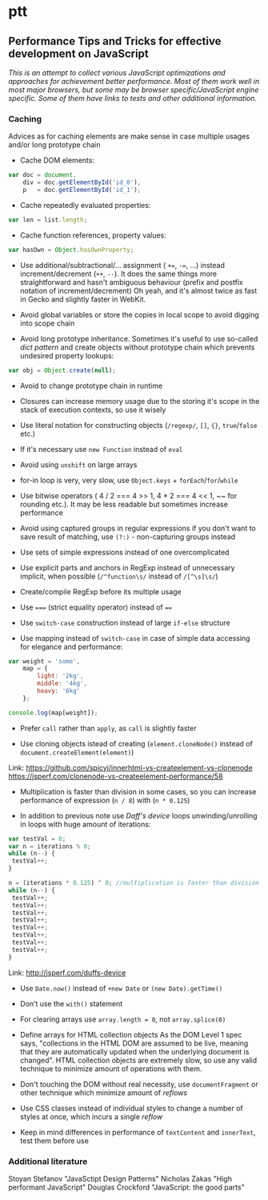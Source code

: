 # ptt
## Performance Tips and Tricks for effective development on JavaScript

_This is an attempt to collect various JavaScript optimizations and approaches for achievement better performance. 
Most of them work well in most major browsers, but some may be browser specific/JavaScript engine specific.
Some of them have links to tests and other additional information._

### Caching

Advices as for caching elements are make sense in case multiple usages and/or long prototype chain
	
- Cache DOM elements:

```javascript
var doc = document,
    div = doc.getElementById('id_0'),
    p   = doc.getElementById('id_1');
```

- Cache repeatedly evaluated properties:

```javascript
var len = list.length;
```

- Cache function references, property values:

```javascript
var hasOwn = Object.hasOwnProperty;
```

- Use additional/subtractional/... assignment ( `+=`, `-=`, ...) instead increment/decrement (`++`, `--`). 
It does the same things more straightforward and hasn't ambiguous behaviour (prefix and postfix notation of increment/decrement)
Oh yeah, and it's almost twice as fast in Gecko and slightly faster in WebKit.

- Avoid global variables or store the copies in local scope to avoid digging into scope chain

- Avoid long prototype inheritance. Sometimes it's useful to use so-called _dict pattern_ and create objects without prototype chain which prevents undesired property lookups:

```javascript
var obj = Object.create(null);
```

- Avoid to change prototype chain in runtime

- Closures can increase memory usage due to the storing it's scope in the stack of execution contexts, so use it wisely

- Use literal notation for constructing objects (`/regexp/`, `[]`, `{}`, `true`/`false` etc.)
	
- If it's necessary use `new Function` instead of `eval`
	
- Avoid using `unshift` on large arrays
	
- for-in loop is very, very slow, use `Object.keys` + `forEach`/`for`/`while`
	
- Use bitwise operators ( 4 / 2 === 4 >> 1, 4 * 2 === 4 << 1, ~~ for rounding etc.). It may be less readable but sometimes increase performance
	
- Avoid using captured groups in regular expressions if you don't want to save result of matching,
use `(?:)` - non-capturing groups instead

- Use sets of simple expressions instead of one overcomplicated

- Use explicit parts and anchors in RegExp instead of unnecessary implicit, when possible (`/^function\s/` instead of `/[^\s]\s/`)

- Create/compile RegExp before its multiple usage

- Use `===` (strict equality operator) instead of `==`

- Use `switch-case` construction instead of large `if-else` structure

- Use mapping instead of `switch-case` in case of simple data accessing for elegance and performance:

```javascript
var weight = 'some',
    map = {
        light: '2kg',
        middle: '4kg',
        heavy: '6kg'
    };

console.log(map[weight]);
```

- Prefer `call` rather than `apply`, as `call` is slightly faster

- Use cloning objects istead of creating (`element.cloneNode()` instead of `document.createElement(element)`)

Link:
https://github.com/spicyj/innerhtml-vs-createelement-vs-clonenode
https://jsperf.com/clonenode-vs-createelement-performance/58

- Multiplication is faster than division in some cases, so you can increase performance of expression (`n / 8`) with (`n * 0.125`)

- In addition to previous note use _Daff's device_ loops unwinding/unrolling in loops with huge amount of iterations:

```javascript
var testVal = 0;
var n = iterations % 8;
while (n--) {
 testVal++;
}

n = (iterations * 0.125) ^ 0; //multiplication is faster than division in some cases
while (n--) {
 testVal++;
 testVal++;
 testVal++;
 testVal++;
 testVal++;
 testVal++;
 testVal++;
 testVal++;
}
```
Link: http://jsperf.com/duffs-device

- Use `Date.now()` instead of `+new Date` or `(new Date).getTime()`

- Don’t use the `with()` statement

- For clearing arrays use `array.length = 0`, not `array.splice(0)`

- Define arrays for HTML collection objects
As the DOM Level 1 spec says, "collections in the HTML DOM are assumed to be live, meaning that they are automatically updated when the underlying document is changed". 
HTML collection objects are extremely slow, so use any valid technique to minimize amount of operations with them.

- Don't touching the DOM without real necessity, use `documentFragment` or other technique which minimize amount of _reflows_

- Use CSS classes instead of individual styles to change a number of styles at once, which incurs a single _reflow_

- Keep in mind differences in performance of `textContent` and `innerText`, test them before use

### Additional literature

Stoyan Stefanov "JavaSctipt Design Patterns"
Nicholas Zakas "High performant JavaScript"
Douglas Crockford "JavaScript: the good parts"
